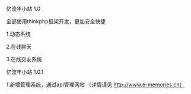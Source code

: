 忆流年小站 1.0

全部使用thinkphp框架开发，更加安全快捷

1.动态系统

2.在线聊天

3.在线交友系统



忆流年小站 1.0.1

1.新增管理系统，通过api管理网站
（详情请见 http://www.e-memories.cn）